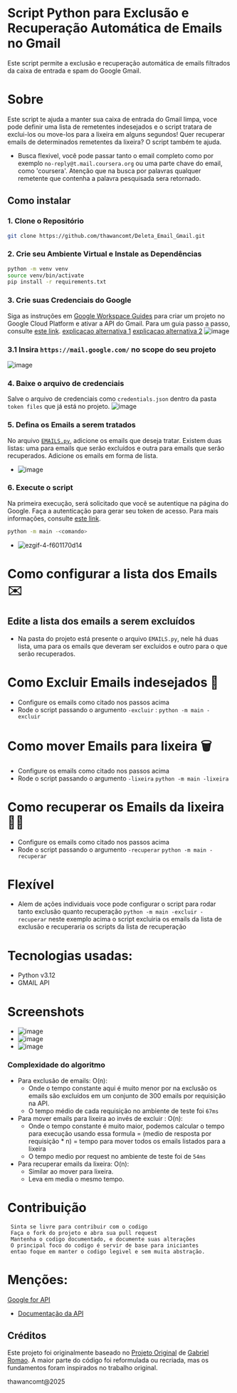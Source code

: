 # Script Python para Exclusão e Recuperação Automática de Emails no Gmail

Este script permite a exclusão e recuperação automática de emails filtrados da caixa de entrada e spam do Google Gmail.

# Sobre
Este script te ajuda a manter sua caixa de entrada do Gmail limpa, voce pode definir uma lista de remetentes indesejados e o script tratara de exclui-los ou move-los para a lixeira em alguns segundos!
Quer recuperar emails de determinados remetentes da lixeira? O script também te ajuda.
- Busca flexivel, você pode passar tanto o email completo como por exemplo `no-reply@t.mail.coursera.org` ou uma parte chave do email, como 'coursera'. Atenção que na busca por palavras qualquer remetente que contenha a palavra pesquisada sera retornado.

## Como instalar

### 1. Clone o Repositório
```bash
git clone https://github.com/thawancomt/Deleta_Email_Gmail.git
```

### 2. Crie seu Ambiente Virtual e Instale as Dependências
```bash
python -m venv venv
source venv/bin/activate
pip install -r requirements.txt
```

### 3. Crie suas Credenciais do Google
Siga as instruções em [Google Workspace Guides](https://developers.google.com/workspace/guides/auth-overview?hl=pt-br) para criar um projeto no Google Cloud Platform e ativar a API do Gmail. Para um guia passo a passo, consulte [este link](https://support.google.com/workspacemigrate/answer/9222992?hl=pt-br).
[explicacao alternativa 1](https://www.fabricadecodigo.com/adicionando-autenticacao-do-google-ao-seu-web-app/)
[explicacao alternativa 2](https://youtu.be/tgO_ADSvY1I?si=q5vKR2Gm-FNfu4Re&t=37)
![image](https://github.com/user-attachments/assets/19bca125-b975-4933-8324-946d03881699)


### 3.1 Insira `https://mail.google.com/` no scope do seu projeto
![image](https://github.com/user-attachments/assets/338dfac8-443f-4d67-83d9-88c72261758a)


### 4. Baixe o arquivo de credenciais
Salve o arquivo de credenciais como `credentials.json` dentro da pasta `token files` que já está no projeto.
![image](https://github.com/user-attachments/assets/90a0913e-2ee3-455a-9365-754c6618f1e8)

### 5. Defina os Emails a serem tratados
No arquivo [`EMAILS.py`](EMAILS.py), adicione os emails que deseja tratar. Existem duas listas: uma para emails que serão excluídos e outra para emails que serão recuperados. Adicione os emails em forma de lista.
- ![image](https://github.com/user-attachments/assets/3ad80a01-b6b4-4e49-b554-60efb537508c)
### 6. Execute o script
Na primeira execução, será solicitado que você se autentique na página do Google. Faça a autenticação para gerar seu token de acesso. Para mais informações, consulte [este link](https://developers.google.com/gmail/api/auth/web-server?hl=pt-br#exchange_the_authorization_code_for_an_access_token).

```bash
python -m main -<comando>
```
 - ![ezgif-4-f601170d14](https://github.com/user-attachments/assets/8b879a67-b9cd-4278-a96a-5f5245a60201)

# Como configurar a lista dos Emails ✉️

## Edite a lista dos emails a serem excluídos
- Na pasta do projeto está presente o arquivo `EMAILS.py`, nele há duas lista, uma para os emails que deveram ser excluidos e outro para o que serão recuperados.


# Como Excluir Emails indesejados 🧨
- Configure os emails como citado nos passos acima
- Rode o script passando o argumento `-excluir` :
	`python -m main -excluir`
# Como mover Emails para lixeira   🗑️
- Configure os emails como citado nos passos acima
- Rode o script passando o argumento `-lixeira`
	`python -m main -lixeira`
# Como recuperar os Emails da lixeira 🐦‍🔥
- Configure os emails como citado nos passos acima
- Rode o script passando o argumento `-recuperar`
	`python -m main -recuperar`

# Flexível
- Alem de ações individuais voce pode configurar o script para rodar tanto exclusão quanto recuperação
	`python -m main -excluir -recuperar`
	neste exemplo acima o script excluiria os emails da lista de exclusão e recuperaria os scripts da lista de recuperação
# Tecnologias usadas:
- Python v3.12
- GMAIL API

# Screenshots
 - ![image](https://github.com/user-attachments/assets/9a7934aa-2293-44c1-b66e-a24fb64e15b2)
 - ![image](https://github.com/user-attachments/assets/a1406233-804d-45de-9196-afc9f5a6e8ba)
 - ![image](https://github.com/user-attachments/assets/5df68a9a-f1d1-4612-9fbb-46a917035bce)



### Complexidade do algoritmo

- Para exclusão de emails: O(n):
	- Onde o tempo constante aqui é muito menor por na exclusão os emails são excluídos em um conjunto de 300 emails por requisição na API.
	- O tempo médio de cada requisição no ambiente de teste foi `67ms`
- Para mover emails para lixeira ao invés de excluir : O(n):
	- Onde o tempo constante é muito maior, podemos calcular o tempo para execução usando essa formula = (medio de resposta por requisição * n) = tempo para mover todos os emails listados para a lixeira
	- O tempo medio por request no ambiente de teste foi de `54ms`
- Para recuperar emails da lixeira:  O(n):
	- Similar ao mover para lixeira.
	- Leva em media o mesmo tempo.

# Contribuição
	 Sinta se livre para contribuir com o codigo
	 Faça o fork do projeto e abra sua pull request
	 Mantenha o codigo documentado, e documente suas alterações
	 O principal foco do codigo é servir de base para iniciantes
	 entao foque em manter o codigo legivel e sem muita abstração.

# Menções:
[Google for API](https://github.com/googleworkspace/python-samples/tree/main/gmail) 
- [Documentação da API](https://developers.google.com/resources/api-libraries/documentation/gmail/v1/python/latest/gmail_v1.users.html)

## Créditos
Este projeto foi originalmente baseado no [Projeto Original](https://github.com/GabrielRomao-git/Deleta_Email_Gmail) de [Gabriel Romao]((https://github.com/GabrielRomao-git) ). A maior parte do código foi reformulada ou recriada, mas os fundamentos foram inspirados no trabalho original.

thawancomt@2025
